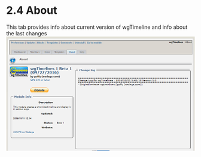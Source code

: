 # 2.4 About

This tab provides info about current version of wgTimeline and info about the last changes
![](../assets/2admin_about.png)
